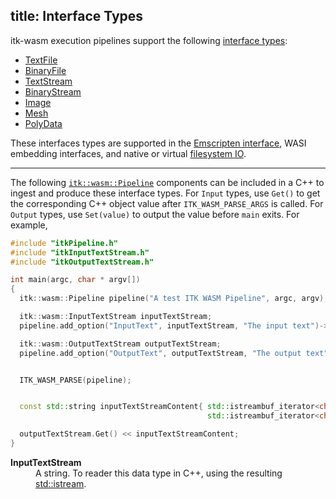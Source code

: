 title: Interface Types
---

itk-wasm execution pipelines support the following [interface types](https://github.com/InsightSoftwareConsortum/itk-wasm/tree/master/src/core/InterfaceTypes.ts):

- [TextFile](../api/TextFile.html)
- [BinaryFile](../api/BinaryFile.html)
- [TextStream](../api/TextStream.html)
- [BinaryStream](../api/BinaryStream.html)
- [Image](../api/Image.html)
- [Mesh](../api/Mesh.html)
- [PolyData](../api/PolyData.html)

These interfaces types are supported in the [Emscripten interface](../api/runPipelineBrowser.html), WASI embedding interfaces, and native or virtual [filesystem IO](./file_formats.html).

---

The following [`itk::wasm::Pipeline`](https://github.com/InsightSoftwareConsortium/itk-wasm/tree/master/include/itkPipeline.h) components can be included in a C++ to ingest and produce these interface types. For `Input` types, use `Get()` to get the corresponding C++ object value after `ITK_WASM_PARSE_ARGS` is called. For `Output` types, use `Set(value)` to output the value before `main` exits. For example,

```cpp
#include "itkPipeline.h"
#include "itkInputTextStream.h"
#include "itkOutputTextStream.h"

int main(argc, char * argv[])
{
  itk::wasm::Pipeline pipeline("A test ITK WASM Pipeline", argc, argv);

  itk::wasm::InputTextStream inputTextStream;
  pipeline.add_option("InputText", inputTextStream, "The input text")->required();

  itk::wasm::OutputTextStream outputTextStream;
  pipeline.add_option("OutputText", outputTextStream, "The output text")->required();


  ITK_WASM_PARSE(pipeline);


  const std::string inputTextStreamContent{ std::istreambuf_iterator<char>(inputTextStream.Get()),
                                            std::istreambuf_iterator<char>() };

  outputTextStream.Get() << inputTextStreamContent;
}
```

<dl>
  <dt><b>InputTextStream</b><dt><dd>A string. To reader this data type in C++, using the resulting  <a href="https://www.cplusplus.com/reference/istream/istream/">std::istream</a>.</dd>
</dl>